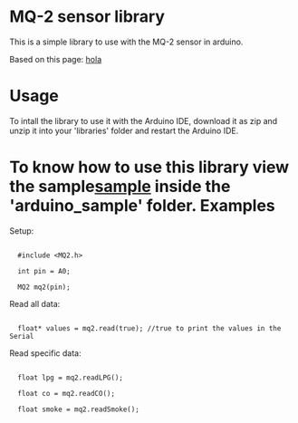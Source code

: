 MQ-2 sensor library
===================

This is a simple library to use with the MQ-2 sensor in arduino.

Based on this page: [hola](http://sandboxelectronics.com/?p=165)

Usage
======
To intall the library to use it with the Arduino IDE, download it as zip and unzip it into your 'libraries' folder and restart the Arduino IDE.

To know how to use this library view the sample[sample](/arduino_sample/arduino_sample.ino) inside the 'arduino_sample' folder.
Examples
=========
Setup:
<pre lang="cpp"><code>
  #include &#60;MQ2.h&#62;
  
  int pin = A0;
  
  MQ2 mq2(pin);
</code></pre>

Read all data:
<pre lang="cpp"><code>
  float* values = mq2.read(true); //true to print the values in the Serial
</code></pre>

Read specific data:
<pre lang="cpp"><code>
  float lpg = mq2.readLPG();
  
  float co = mq2.readCO();
  
  float smoke = mq2.readSmoke();
</code></pre>
